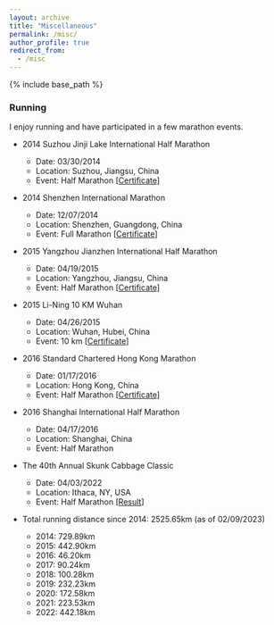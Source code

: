 ```yaml
---
layout: archive
title: "Miscellaneous"
permalink: /misc/
author_profile: true
redirect_from:
  - /misc
---
```


{% include base_path %}

### Running
I enjoy running and have participated in a few marathon events. 

* 2014 Suzhou Jinji Lake International Half Marathon
  * Date: 03/30/2014
  * Location: Suzhou, Jiangsu, China
  * Event: Half Marathon [[Certificate](https://rihuanhuang.github.io/files/sz-hm2014.pdf)]
* 2014 Shenzhen International Marathon
  * Date: 12/07/2014
  * Location: Shenzhen, Guangdong, China
  * Event: Full Marathon [[Certificate](https://rihuanhuang.github.io/files/sz-fm2014.pdf)]

* 2015 Yangzhou Jianzhen International Half Marathon
  * Date: 04/19/2015
  * Location: Yangzhou, Jiangsu, China
  * Event: Half Marathon [[Certificate](https://rihuanhuang.github.io/files/yz-hm2015.jpeg)]

* 2015 Li-Ning 10 KM Wuhan
  * Date: 04/26/2015
  * Location: Wuhan, Hubei, China
  * Event: 10 km [[Certificate](https://rihuanhuang.github.io/files/ln-10k2015.jpg)]

* 2016 Standard Chartered Hong Kong Marathon
  * Date: 01/17/2016
  * Location: Hong Kong, China
  * Event: Half Marathon [[Certificate](https://rihuanhuang.github.io/files/hk-hm2016.pdf)]

* 2016 Shanghai International Half Marathon
  * Date: 04/17/2016
  * Location: Shanghai, China
  * Event: Half Marathon

* The 40th Annual Skunk Cabbage Classic
  * Date: 04/03/2022
  * Location: Ithaca, NY, USA
  * Event: Half Marathon [[Result](https://www.leonetiming.com/results/runner.php?id=2534501&tpl=results-gun-only.tpl)]

* Total running distance since 2014: 2525.65km (as of 02/09/2023)
  * 2014: 729.89km  
  * 2015: 442.90km
  * 2016: 46.20km
  * 2017: 90.24km
  * 2018: 100.28km
  * 2019: 232.23km
  * 2020: 172.58km
  * 2021: 223.53km
  * 2022: 442.18km
